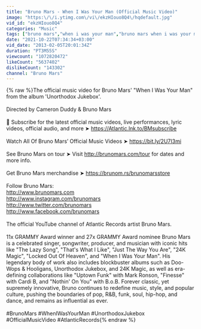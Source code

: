 ```yaml
---
title: "Bruno Mars - When I Was Your Man (Official Music Video)"
image: "https:\/\/i.ytimg.com\/vi\/ekzHIouo8Q4\/hqdefault.jpg"
vid_id: "ekzHIouo8Q4"
categories: "Music"
tags: ["bruno mars","when i was your man","bruno mars when i was your man"]
date: "2021-10-22T07:34:34+03:00"
vid_date: "2013-02-05T20:01:34Z"
duration: "PT3M55S"
viewcount: "1072820472"
likeCount: "5637402"
dislikeCount: "143302"
channel: "Bruno Mars"
---
```

{% raw %}The official music video for Bruno Mars' &quot;When I Was Your Man&quot; from the album 'Unorthodox Jukebox'. <br /><br />Directed by Cameron Duddy &amp; Bruno Mars<br /><br />🔔 Subscribe for the latest official music videos, live performances, lyric videos, official audio, and more ➤ <a rel="nofollow" target="blank" href="https://Atlantic.lnk.to/BMsubscribe">https://Atlantic.lnk.to/BMsubscribe</a><br /><br />Watch All Of Bruno Mars’ Official Music Videos ➤ <a rel="nofollow" target="blank" href="https://bit.ly/2U7I3mi">https://bit.ly/2U7I3mi</a><br /><br />See Bruno Mars on tour ➤ Visit <a rel="nofollow" target="blank" href="http://brunomars.com/tour">http://brunomars.com/tour</a> for dates and more info.<br /><br />Get Bruno Mars merchandise ➤ <a rel="nofollow" target="blank" href="https://brunom.rs/brunomarsstore">https://brunom.rs/brunomarsstore</a><br /><br />Follow Bruno Mars:<br /><a rel="nofollow" target="blank" href="http://www.brunomars.com">http://www.brunomars.com</a><br /><a rel="nofollow" target="blank" href="http://www.instagram.com/brunomars">http://www.instagram.com/brunomars</a><br /><a rel="nofollow" target="blank" href="http://www.twitter.com/brunomars">http://www.twitter.com/brunomars</a><br /><a rel="nofollow" target="blank" href="http://www.facebook.com/brunomars">http://www.facebook.com/brunomars</a><br /><br />The official YouTube channel of Atlantic Records artist Bruno Mars. <br /> <br />11x GRAMMY Award winner and 27x GRAMMY Award nominee Bruno Mars is a celebrated singer, songwriter, producer, and musician with iconic hits like &quot;The Lazy Song&quot;, &quot;That's What I Like&quot;, &quot;Just The Way You Are&quot;, &quot;24K Magic&quot;, &quot;Locked Out Of Heaven&quot;, and &quot;When I Was Your Man&quot;. His legendary body of work also includes blockbuster albums such as Doo-Wops &amp; Hooligans, Unorthodox Jukebox, and 24K Magic, as well as era-defining collaborations like &quot;Uptown Funk&quot; with Mark Ronson, &quot;Finesse&quot; with Cardi B, and &quot;Nothin' On You&quot; with B.o.B. Forever classic, yet supremely innovative, Bruno continues to redefine music, style, and popular culture, pushing the boundaries of pop, R&amp;B, funk, soul, hip-hop, and dance, and remains as influential as ever.<br /><br />#BrunoMars #WhenIWasYourMan #UnorthodoxJukebox #OfficialMusicVideo #AtlanticRecords{% endraw %}

